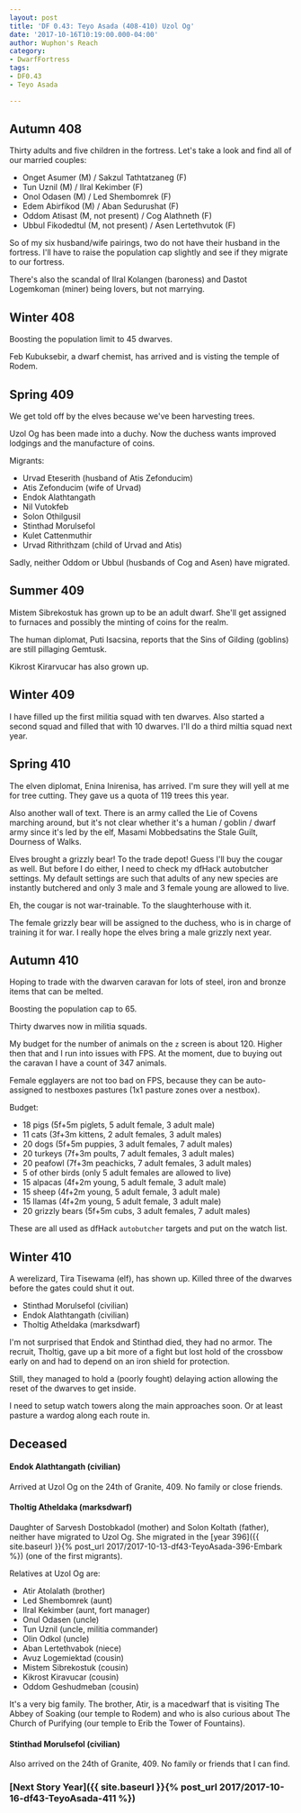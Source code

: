 ```yaml
---
layout: post
title: 'DF 0.43: Teyo Asada (408-410) Uzol Og'
date: '2017-10-16T10:19:00.000-04:00'
author: Wuphon's Reach
category:
- DwarfFortress
tags:
- DF0.43
- Teyo Asada

---
```


## Autumn 408

Thirty adults and five children in the fortress.  Let's take a look and find all of our married couples:

- Onget Asumer (M) / Sakzul Tathtatzaneg (F)
- Tun Uznil (M) / Ilral Kekimber (F)
- Onol Odasen (M) / Led Shembomrek (F)
- Edem Abirfikod (M) / Aban Sedurushat (F)
- Oddom Atisast (M, not present) / Cog Alathneth (F)
- Ubbul Fikodedtul (M, not present) / Asen Lertethvutok (F)

So of my six husband/wife pairings, two do not have their husband in the fortress.  I'll have to raise the population cap slightly and see if they migrate to our fortress.

There's also the scandal of Ilral Kolangen (baroness) and Dastot Logemkoman (miner) being lovers, but not marrying.

## Winter 408

Boosting the population limit to 45 dwarves.

Feb Kubuksebir, a dwarf chemist, has arrived and is visting the temple of Rodem.

## Spring 409

We get told off by the elves because we've been harvesting trees.

Uzol Og has been made into a duchy.  Now the duchess wants improved lodgings and the manufacture of coins.

Migrants:

- Urvad Eteserith (husband of Atis Zefonducim)
- Atis Zefonducim (wife of Urvad)
- Endok Alathtangath
- Nil Vutokfeb
- Solon Othilgusil
- Stinthad Morulsefol 
- Kulet Cattenmuthir
- Urvad Rithrithzam (child of Urvad and Atis)

Sadly, neither Oddom or Ubbul (husbands of Cog and Asen) have migrated.

## Summer 409

Mistem Sibrekostuk has grown up to be an adult dwarf.  She'll get assigned to furnaces and possibly the minting of coins for the realm.

The human diplomat, Puti Isacsina, reports that the Sins of Gilding (goblins) are still pillaging Gemtusk.

Kikrost Kirarvucar has also grown up.

## Winter 409

I have filled up the first militia squad with ten dwarves.  Also started a second squad and filled that with 10 dwarves.  I'll do a third miltia squad next year.

## Spring 410

The elven diplomat, Enina Inirenisa, has arrived.  I'm sure they will yell at me for tree cutting.  They gave us a quota of 119 trees this year.

Also another wall of text.  There is an army called the Lie of Covens marching around, but it's not clear whether it's a human / goblin / dwarf army since it's led by the elf, Masami Mobbedsatins the Stale Guilt, Dourness of Walks.

Elves brought a grizzly bear!  To the trade depot!  Guess I'll buy the cougar as well.  But before I do either, I need to check my dfHack autobutcher settings.  My default settings are such that adults of any new species are instantly butchered and only 3 male and 3 female young are allowed to live.

Eh, the cougar is not war-trainable.  To the slaughterhouse with it.

The female grizzly bear will be assigned to the duchess, who is in charge of training it for war.  I really hope the elves bring a male grizzly next year.

## Autumn 410

Hoping to trade with the dwarven caravan for lots of steel, iron and bronze items that can be melted.  

Boosting the population cap to 65.

Thirty dwarves now in militia squads.

My budget for the number of animals on the `z` screen is about 120.  Higher then that and I run into issues with FPS.  At the moment, due to buying out the caravan I have a count of 347 animals.

Female egglayers are not too bad on FPS, because they can be auto-assigned to nestboxes pastures (1x1 pasture zones over a nestbox).

Budget:

- 18 pigs (5f+5m piglets, 5 adult female, 3 adult male)
- 11 cats (3f+3m kittens, 2 adult females, 3 adult males)
- 20 dogs (5f+5m puppies, 3 adult females, 7 adult males)
- 20 turkeys (7f+3m poults, 7 adult females, 3 adult males)
- 20 peafowl (7f+3m peachicks, 7 adult females, 3 adult males)
- 5 of other birds (only 5 adult females are allowed to live)
- 15 alpacas (4f+2m young, 5 adult female, 3 adult male)
- 15 sheep (4f+2m young, 5 adult female, 3 adult male)
- 15 llamas (4f+2m young, 5 adult female, 3 adult male)
- 20 grizzly bears (5f+5m cubs, 3 adult females, 7 adult males)

These are all used as dfHack `autobutcher` targets and put on the watch list.

## Winter 410

A werelizard, Tira Tisewama (elf), has shown up.  Killed three of the dwarves before the gates could shut it out.

- Stinthad Morulsefol (civilian)
- Endok Alathtangath (civilian)
- Tholtig Atheldaka (marksdwarf)

I'm not surprised that Endok and Stinthad died, they had no armor.  The recruit, Tholtig, gave up a bit more of a fight but lost hold of the crossbow early on and had to depend on an iron shield for protection.

Still, they managed to hold a (poorly fought) delaying action allowing the reset of the dwarves to get inside.

I need to setup watch towers along the main approaches soon.  Or at least pasture a wardog along each route in.

## Deceased

#### Endok Alathtangath (civilian)

Arrived at Uzol Og on the 24th of Granite, 409.  No family or close friends.

#### Tholtig Atheldaka (marksdwarf)

Daughter of Sarvesh Dostobkadol (mother) and Solon Koltath (father), neither have migrated to Uzol Og.  She migrated in the [year 396]({{ site.baseurl }}{% post_url 2017/2017-10-13-df43-TeyoAsada-396-Embark %}) (one of the first migrants).

Relatives at Uzol Og are:

- Atir Atolalath (brother)
- Led Shembomrek (aunt)
- Ilral Kekimber (aunt, fort manager)
- Onul Odasen (uncle)
- Tun Uznil (uncle, militia commander)
- Olin Odkol (uncle)
- Aban Lertethvabok (niece)
- Avuz Logemiektad (cousin)
- Mistem Sibrekostuk (cousin)
- Kikrost Kiravucar (cousin)
- Oddom Geshudmeban (cousin)

It's a very big family.  The brother, Atir, is a macedwarf that is visiting The Abbey of Soaking (our temple to Rodem) and who is also curious about The Church of Purifying (our temple to Erib the Tower of Fountains).

#### Stinthad Morulsefol (civilian)

Also arrived on the 24th of Granite, 409.  No family or friends that I can find.

### [Next Story Year]({{ site.baseurl }}{% post_url 2017/2017-10-16-df43-TeyoAsada-411 %})
